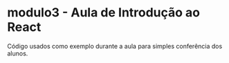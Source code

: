 # modulo3 - Aula de Introdução ao React
Código usados como exemplo durante a aula para simples conferência dos alunos.
